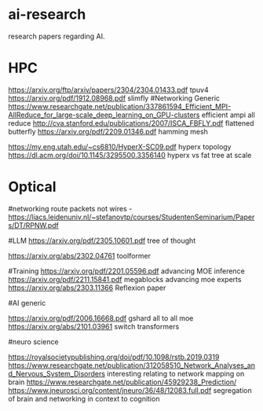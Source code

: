# ai-research
research papers regarding AI.



# HPC
https://arxiv.org/ftp/arxiv/papers/2304/2304.01433.pdf tpuv4
https://arxiv.org/pdf/1912.08968.pdf slimfly
#Networking Generic
https://www.researchgate.net/publication/337861594_Efficient_MPI-AllReduce_for_large-scale_deep_learning_on_GPU-clusters efficient ampi all reduce
http://cva.stanford.edu/publications/2007/ISCA_FBFLY.pdf flattened butterfly
https://arxiv.org/pdf/2209.01346.pdf hamming mesh

https://my.eng.utah.edu/~cs6810/HyperX-SC09.pdf hyperx topology
https://dl.acm.org/doi/10.1145/3295500.3356140 hyperx vs fat tree at scale
# Optical


#networking
route packets not wires - https://liacs.leidenuniv.nl/~stefanovtp/courses/StudentenSeminarium/Papers/DT/RPNW.pdf


#LLM
https://arxiv.org/pdf/2305.10601.pdf tree of thought

https://arxiv.org/abs/2302.04761 toolformer

#Training
https://arxiv.org/pdf/2201.05596.pdf advancing MOE inference
https://arxiv.org/pdf/2211.15841.pdf megablocks advancing moe experts
https://arxiv.org/abs/2303.11366 Reflexion paper

#AI generic

https://arxiv.org/pdf/2006.16668.pdf gshard all to all moe
https://arxiv.org/abs/2101.03961 switch transformers


#neuro science

https://royalsocietypublishing.org/doi/pdf/10.1098/rstb.2019.0319
https://www.researchgate.net/publication/312058510_Network_Analyses_and_Nervous_System_Disorders interesting relating to network mapping on brain
https://www.researchgate.net/publication/45929238_Prediction/
https://www.jneurosci.org/content/jneuro/36/48/12083.full.pdf segregation of brain and networking in context to cognition
